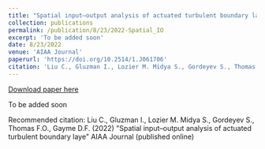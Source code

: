 ```yaml
---
title: "Spatial input–output analysis of actuated turbulent boundary laye"
collection: publications
permalink: /publication/8/23/2022-Spatial_IO
excerpt: 'To be added soon'
date: 8/23/2022
venue: 'AIAA Journal'
paperurl: 'https://doi.org/10.2514/1.J061706'
citation: 'Liu C., Gluzman I., Lozier M. Midya S., Gordeyev S., Thomas F.O., Gayme D.F. (2022) &quot;Spatial input–output analysis of actuated turbulent boundary laye&quot; AIAA Journal (published online)'
---
```


<a href='https://doi.org/10.2514/1.J061706'>Download paper here</a>

To be added soon

Recommended citation: Liu C., Gluzman I., Lozier M. Midya S., Gordeyev S., Thomas F.O., Gayme D.F. (2022) "Spatial input–output analysis of actuated turbulent boundary laye" AIAA Journal (published online)